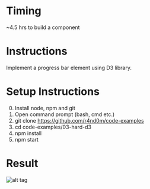 # Timing

~4.5 hrs to build a component

# Instructions

Implement a progress bar element using D3 library.

# Setup Instructions

0. Install node, npm and git
1. Open command prompt (bash, cmd etc.)
1. git clone https://github.com/r4nd0m/code-examples
2. cd code-examples/03-hard-d3
3. npm install
4. npm start

# Result
![alt tag](https://github.com/r4nd0m/code-examples/blob/master/03-hard-d3/src/assets/result.png?raw=true)
